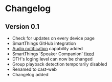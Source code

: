 # Changelog
## Version 0.1
- Check for updates on every device page
- SmartThings GitHub integration
- [Audio notification](http://docs.smartthings.com/en/latest/capabilities-reference.html#audio-notification "Audio notification") capability added
- SmartThings 'Speaker Companion' [fixed](https://github.com/vervallsweg/smartthings/issues/7 "fixed")
- DTH's loging level can now be changed
- Group playback detection temporarily disabled
- Renamed to cast-web
- Changelog added